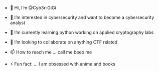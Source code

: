 - 👋 Hi, I’m @Cyb3r-GiGi
- 👀 I’m interested in cybersecurity and want to become a cybersecurity analyst 
- 🌱 I’m currently learning python working on applied cryptography labs
- 💞️ I’m looking to collaborate on anything CTF related
- 📫 How to reach me ... call me beep me 

- ⚡ Fun fact: ... I am obsessed with anime and books

<!---
Cyb3r-GiGi/Cyb3r-GiGi is a ✨ special ✨ repository because its `README.md` (this file) appears on your GitHub profile.
You can click the Preview link to take a look at your changes.
--->
